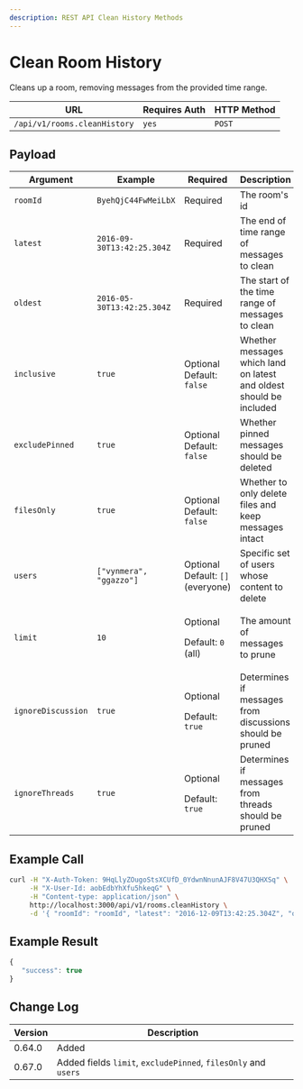 ```yaml
---
description: REST API Clean History Methods
---
```


# Clean Room History

Cleans up a room, removing messages from the provided time range.

| URL                          | Requires Auth | HTTP Method |
| ---------------------------- | ------------- | ----------- |
| `/api/v1/rooms.cleanHistory` | `yes`         | `POST`      |

## Payload

| Argument           | Example                    | Required                                            | Description                                                         |
| ------------------ | -------------------------- | --------------------------------------------------- | ------------------------------------------------------------------- |
| `roomId`           | `ByehQjC44FwMeiLbX`        | Required                                            | The room's id                                                       |
| `latest`           | `2016-09-30T13:42:25.304Z` | Required                                            | The end of time range of messages to clean                          |
| `oldest`           | `2016-05-30T13:42:25.304Z` | Required                                            | The start of the time range of messages to clean                    |
| `inclusive`        | `true`                     | Optional Default: `false`                           | Whether messages which land on latest and oldest should be included |
| `excludePinned`    | `true`                     | Optional Default: `false`                           | Whether pinned messages should be deleted                           |
| `filesOnly`        | `true`                     | Optional Default: `false`                           | Whether to only delete files and keep messages intact               |
| `users`            | `["vynmera", "ggazzo"]`    | Optional Default: `[]` (everyone)                   | Specific set of users whose content to delete                       |
| `limit`            | `10`                       | <p>Optional</p><p>Default: <code>0</code> (all)</p> | The amount of messages to prune                                     |
| `ignoreDiscussion` | `true`                     | <p>Optional</p><p>Default: <code>true</code></p>    | Determines if messages from discussions should be pruned            |
| `ignoreThreads`    | `true`                     | <p>Optional</p><p>Default: <code>true</code></p>    | Determines if messages from threads should be pruned                |

## Example Call

```bash
curl -H "X-Auth-Token: 9HqLlyZOugoStsXCUfD_0YdwnNnunAJF8V47U3QHXSq" \
     -H "X-User-Id: aobEdbYhXfu5hkeqG" \
     -H "Content-type: application/json" \
     http://localhost:3000/api/v1/rooms.cleanHistory \
     -d '{ "roomId": "roomId", "latest": "2016-12-09T13:42:25.304Z", "oldest": "2016-08-30T13:42:25.304Z" }'
```

## Example Result

```javascript
{
   "success": true
}
```

## Change Log

| Version | Description                                                    |
| ------- | -------------------------------------------------------------- |
| 0.64.0  | Added                                                          |
| 0.67.0  | Added fields `limit`, `excludePinned`, `filesOnly` and `users` |
